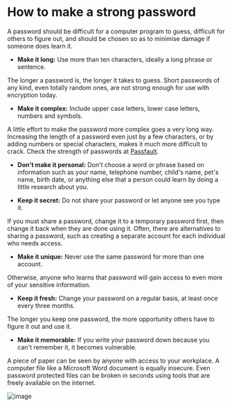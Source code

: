 [Title]: # (How to make a strong password)
[Order]: # (6)

# How to make a strong password

A password should be difficult for a computer program to guess, difficult for others to figure out, and should be chosen so as to minimise damage if someone does learn it.

*   **Make it long:** Use more than ten characters, ideally a long phrase or sentence. 

The longer a password is, the longer it takes to guess. Short passwords of any kind, even totally random ones, are not strong enough for use with encryption today.

*   **Make it complex:** Include upper case letters, lower case letters, numbers and symbols. 

A little effort to make the password more complex goes a very long way. Increasing the length of a password even just by a few characters, or by adding numbers or special characters, makes it much more difficult to crack. Check the strength of passwords at [Passfault](http://www.passfault.com/).

*   **Don't make it personal:** Don't choose a word or phrase based on information such as your name, telephone number, child's name, pet's name, birth date, or anything else that a person could learn by doing a little research about you.

*   **Keep it secret:** Do not share your password or let anyone see you type it. 

If you must share a password, change it to a temporary password first, then change it back when they are done using it. Often, there are alternatives to sharing a password, such as creating a separate account for each individual who needs access. 

*   **Make it unique:** Never use the same password for more than one account. 

Otherwise, anyone who learns that password will gain access to even more of your sensitive information.

*   **Keep it fresh:** Change your password on a regular basis, at least once every three months. 

The longer you keep one password, the more opportunity others have to figure it out and use it.

*   **Make it memorable:**  If you write your password down because you can't remember it, it becomes vulnerable. 

A piece of paper can be seen by anyone with access to your workplace. A computer file like a Microsoft Word document is equally insecure. Even password protected files can be broken in seconds using tools that are freely available on the internet. 

![image](password2.png)
